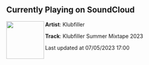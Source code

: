 ## Currently Playing on SoundCloud

[<img align="left" width="100" src="https://i1.sndcdn.com/artworks-d1Ryo5o9XqgUf9z3-v9zn7w-t500x500.jpg">](https://soundcloud.com/klubfillermusic/kfsummer23)

**Artist**: Klubfiller 

**Track**: Klubfiller Summer Mixtape 2023

Last updated at 07/05/2023 17:00
